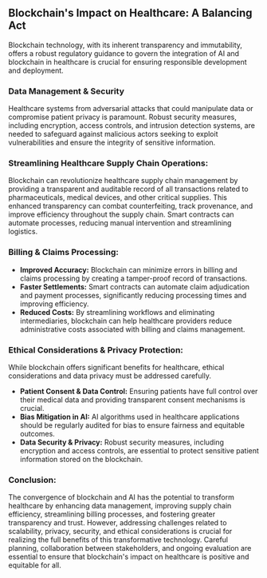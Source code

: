 ## Blockchain's Impact on Healthcare: A Balancing Act

Blockchain technology, with its inherent transparency and immutability, offers a robust regulatory guidance  to govern the integration of AI and blockchain in healthcare is crucial for ensuring responsible development and deployment. 

### Data Management & Security

Healthcare systems from adversarial attacks that could manipulate data or compromise patient privacy is paramount. Robust security measures, including encryption, access controls, and intrusion detection systems, are needed to safeguard against malicious actors seeking to exploit vulnerabilities and ensure the integrity of sensitive information.

###  Streamlining Healthcare Supply Chain Operations: 

Blockchain can revolutionize healthcare supply chain management by providing a transparent and auditable record of all transactions related to pharmaceuticals, medical devices, and other critical supplies. This enhanced transparency can combat counterfeiting, track provenance, and improve efficiency throughout the supply chain. Smart contracts can automate processes, reducing manual intervention and streamlining logistics.


###  Billing & Claims Processing:

* **Improved Accuracy:** Blockchain can minimize errors in billing and claims processing by creating a tamper-proof record of transactions.
* **Faster Settlements:** Smart contracts can automate claim adjudication and payment processes, significantly reducing processing times and improving efficiency.
* **Reduced Costs:** By streamlining workflows and eliminating intermediaries, blockchain can help healthcare providers reduce administrative costs associated with billing and claims management. 

### Ethical Considerations & Privacy Protection:

While blockchain offers significant benefits for healthcare, ethical considerations and data privacy must be addressed carefully. 

*  **Patient Consent & Data Control:** Ensuring patients have full control over their medical data and providing transparent consent mechanisms is crucial.
* **Bias Mitigation in AI:**  AI algorithms used in healthcare applications should be regularly audited for bias to ensure fairness and equitable outcomes.
* **Data Security & Privacy:** Robust security measures, including encryption and access controls, are essential to protect sensitive patient information stored on the blockchain.


### Conclusion:

The convergence of blockchain and AI has the potential to transform healthcare by enhancing data management, improving supply chain efficiency, streamlining billing processes, and fostering greater transparency and trust. However, addressing challenges related to scalability, privacy, security, and ethical considerations is crucial for realizing the full benefits of this transformative technology. Careful planning, collaboration between stakeholders, and ongoing evaluation are essential to ensure that blockchain's impact on healthcare is positive and equitable for all. 


